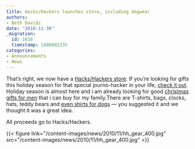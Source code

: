 ```yaml
---
title: Hacks/Hackers launches store, including dogwear
authors:
- Beth Davidz
date: "2010-11-30"
_migration:
  id: 1616
  timestamp: 1486602235
categories:
- Announcements
- News
---
```


That&#8217;s right, we now have a [Hacks/Hackers store][1]. If you&#8217;re looking for gifts this holiday season for that special journo-hacker in your life, [check it out][1]. Holiday season is almost here and i am already looking for good [christmas gifts for men][2] that i can buy for my family.There are T-shirts, bags, clocks, hats, teddy bears and [even shirts for dogs][3] — you suggested it and we thought it was a great idea.

All proceeds go to Hacks/Hackers.

{{< figure link="/content-images/news/2010/11/hh\_gear\_400.jpg" src="/content-images/news/2010/11/hh\_gear\_400.jpg" >}}

 [1]: http://www.cafepress.com/hackshackers
 [2]: https://www.theguardian.com/fashion/2015/nov/28/beauty-mens-christmas-gifts-grooming
 [3]: http://images.cpcache.com/merchandise/110_480x480_Front_Color-White.jpg?region=name:FrontCenter,w:8,h:8,a:MiddleCenter,id:46940778s